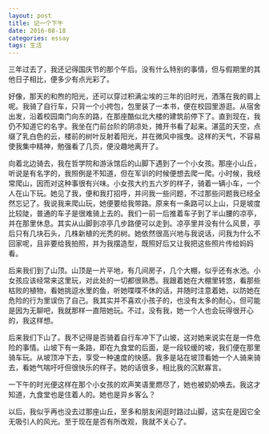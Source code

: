 ```yaml
---
layout: post
title: 记一个下午
date: 2016-08-18
categories: essay
tags: 生活
---
```


三年过去了，我还记得国庆节的那个午后。没有什么特别的事情，但与假期里的其他日子相比，便多少有点光彩了。

好像，那天的和煦的阳光，还可以穿过积满尘埃的三年的旧时光，洒落在我的肩上呢。我骑了自行车，只背一个小挎包，包里装了一本书，便在校园里游逛。从宿舍出发，沿着校园南门向东的路，在那座酷似北大楼的建筑前停下了。直到现在，我仍不知道它的名字。我坐在门前台阶的阴凉处，摊开书看了起来。湛蓝的天空，点缀了乳白色的云，楼前的树叶反射着阳光，并在微风中摇曳。这样的天气，不容易使我集中精神，勉强看了几页，便没趣地离开了。

向着北边骑去，我在哲学院和游泳馆后的山脚下遇到了一个小女孩。那座小山丘，听说是有名字的，我照例是不知道，但在军训的时候便想去爬一爬。小时候，我经常爬山，因而对这种事很有兴味。小女孩大约五六岁的样子，骑着一辆小车，一个人在山下玩。她见了我，便和我打招呼，并问我一些问题，不过那些问题我已经全然忘记了。我说我来爬山玩，她便要给我带路。原来有一条路可以上山，只是坡度比较陡，普通的车子是很难骑上去的。我们一前一后推着车子到了半山腰的凉亭，并在那里休息。其实从山脚到凉亭几步路便可以走到。凉亭里并没有什么风景，亭后只有几块石头，几株新植的光秃的树。她依然很高兴地与我说话，问我为什么不回家呢，且非要给我拍照，并为我摆造型，既照好后又让我把这些照片传给妈妈看。

后来我们到了山顶。山顶是一片平地，有几间房子，几个大棚，似乎还有水池。小女孩应该经常来这里玩，对此处的一切都很熟悉。我跟着她在大棚里转悠，看那些枯败的植物，看她挑逗水里的鱼，听她喋喋不休的话，并随时注意着她，以防她在危险的行为里误伤了自己。我其实并不喜欢小孩子的，也没有太多的耐心，但可能是因为无聊吧，我就那样一直陪她玩。不过，没有我，她一个人也会玩得很开心的，我这样想。

后来我们下山了。我不记得是否骑着自行车冲下了山坡，这对她来说实在是一件危险的事情。山坡下有一条路，即在九食堂的后面，是一段较缓的坡，我们便在那里骑车玩。从坡顶冲下去，享受一种速度的快感。我多是站在坡顶看她一个人骑来骑去，看她气喘吁吁但很快乐的样子。她的话很多，相比我的沉默寡言。

一下午的时光便这样在那个小女孩的欢声笑语里燃尽了，她也被奶奶唤去。我这才知道，九食堂也是住着人的。她也是异乡客么？

以后，我似乎再也没去过那座山丘，至多和朋友闲逛时路过山脚，这实在是因它全无吸引人的风光。至于现在是否有所改观，我就不关心了。
